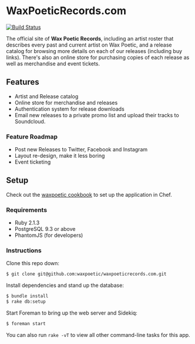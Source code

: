 # WaxPoeticRecords.com

[![Build Status](https://circleci.com/gh/waxpoetic/waxpoeticrecords.com/tree/master.svg?style=svg&circle-token=9ca491303ec9d5ea7d8ba4e01c34855c3ddfac8b)](https://circleci.com/gh/waxpoetic/waxpoeticrecords.com/tree/master)

The official site of **Wax Poetic Records**, including an artist roster
that describes every past and current artist on Wax Poetic, and a release
catalog for browsing more details on each of our releases (including buy
links). There's also an online store for purchasing copies of each
release as well as merchandise and event tickets.

## Features

- Artist and Release catalog
- Online store for merchandise and releases
- Authentication system for release downloads
- Email new releases to a private promo list and upload their tracks
  to Soundcloud.

### Feature Roadmap

- Post new Releases to Twitter, Facebook and Instagram
- Layout re-design, make it less boring
- Event ticketing

## Setup

Check out the [waxpoetic cookbook][cookbook] to set up the application
in Chef.

### Requirements

- Ruby 2.1.3
- PostgreSQL 9.3 or above
- PhantomJS (for developers)

### Instructions

Clone this repo down:

```bash
$ git clone git@github.com:waxpoetic/waxpoeticrecords.com.git
```

Install dependencies and stand up the database:

```bash
$ bundle install
$ rake db:setup
```

Start Foreman to bring up the web server and Sidekiq:

```bash
$ foreman start
```

You can also run `rake -vT` to view all other command-line tasks for
this app.

[cookbook]: https://github.com/waxpoetic/cookbook
